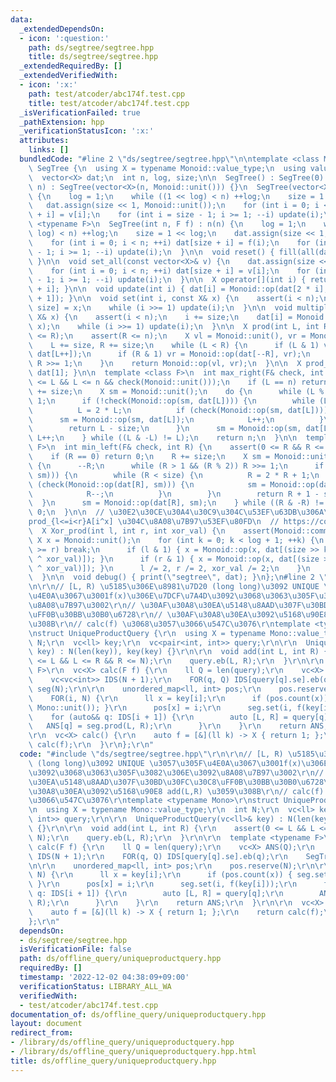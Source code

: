 ```yaml
---
data:
  _extendedDependsOn:
  - icon: ':question:'
    path: ds/segtree/segtree.hpp
    title: ds/segtree/segtree.hpp
  _extendedRequiredBy: []
  _extendedVerifiedWith:
  - icon: ':x:'
    path: test/atcoder/abc174f.test.cpp
    title: test/atcoder/abc174f.test.cpp
  _isVerificationFailed: true
  _pathExtension: hpp
  _verificationStatusIcon: ':x:'
  attributes:
    links: []
  bundledCode: "#line 2 \"ds/segtree/segtree.hpp\"\n\ntemplate <class Monoid>\nstruct\
    \ SegTree {\n  using X = typename Monoid::value_type;\n  using value_type = X;\n\
    \  vector<X> dat;\n  int n, log, size;\n\n  SegTree() : SegTree(0) {}\n  SegTree(int\
    \ n) : SegTree(vector<X>(n, Monoid::unit())) {}\n  SegTree(vector<X> v) : n(v.size())\
    \ {\n    log = 1;\n    while ((1 << log) < n) ++log;\n    size = 1 << log;\n \
    \   dat.assign(size << 1, Monoid::unit());\n    for (int i = 0; i < n; ++i) dat[size\
    \ + i] = v[i];\n    for (int i = size - 1; i >= 1; --i) update(i);\n  }\n\n  template\
    \ <typename F>\n  SegTree(int n, F f) : n(n) {\n    log = 1;\n    while ((1 <<\
    \ log) < n) ++log;\n    size = 1 << log;\n    dat.assign(size << 1, Monoid::unit());\n\
    \    for (int i = 0; i < n; ++i) dat[size + i] = f(i);\n    for (int i = size\
    \ - 1; i >= 1; --i) update(i);\n  }\n\n  void reset() { fill(all(dat), Monoid::unit());\
    \ }\n\n  void set_all(const vector<X>& v) {\n    dat.assign(size << 1, Monoid::unit());\n\
    \    for (int i = 0; i < n; ++i) dat[size + i] = v[i];\n    for (int i = size\
    \ - 1; i >= 1; --i) update(i);\n  }\n\n  X operator[](int i) { return dat[size\
    \ + i]; }\n\n  void update(int i) { dat[i] = Monoid::op(dat[2 * i], dat[2 * i\
    \ + 1]); }\n\n  void set(int i, const X& x) {\n    assert(i < n);\n    dat[i +=\
    \ size] = x;\n    while (i >>= 1) update(i);\n  }\n\n  void multiply(int i, const\
    \ X& x) {\n    assert(i < n);\n    i += size;\n    dat[i] = Monoid::op(dat[i],\
    \ x);\n    while (i >>= 1) update(i);\n  }\n\n  X prod(int L, int R) {\n    assert(L\
    \ <= R);\n    assert(R <= n);\n    X vl = Monoid::unit(), vr = Monoid::unit();\n\
    \    L += size, R += size;\n    while (L < R) {\n      if (L & 1) vl = Monoid::op(vl,\
    \ dat[L++]);\n      if (R & 1) vr = Monoid::op(dat[--R], vr);\n      L >>= 1,\
    \ R >>= 1;\n    }\n    return Monoid::op(vl, vr);\n  }\n\n  X prod_all() { return\
    \ dat[1]; }\n\n  template <class F>\n  int max_right(F& check, int L) {\n    assert(0\
    \ <= L && L <= n && check(Monoid::unit()));\n    if (L == n) return n;\n    L\
    \ += size;\n    X sm = Monoid::unit();\n    do {\n      while (L % 2 == 0) L >>=\
    \ 1;\n      if (!check(Monoid::op(sm, dat[L]))) {\n        while (L < size) {\n\
    \          L = 2 * L;\n          if (check(Monoid::op(sm, dat[L]))) {\n      \
    \      sm = Monoid::op(sm, dat[L]);\n            L++;\n          }\n        }\n\
    \        return L - size;\n      }\n      sm = Monoid::op(sm, dat[L]);\n     \
    \ L++;\n    } while ((L & -L) != L);\n    return n;\n  }\n\n  template <class\
    \ F>\n  int min_left(F& check, int R) {\n    assert(0 <= R && R <= n && check(Monoid::unit()));\n\
    \    if (R == 0) return 0;\n    R += size;\n    X sm = Monoid::unit();\n    do\
    \ {\n      --R;\n      while (R > 1 && (R % 2)) R >>= 1;\n      if (!check(Monoid::op(dat[R],\
    \ sm))) {\n        while (R < size) {\n          R = 2 * R + 1;\n          if\
    \ (check(Monoid::op(dat[R], sm))) {\n            sm = Monoid::op(dat[R], sm);\n\
    \            R--;\n          }\n        }\n        return R + 1 - size;\n    \
    \  }\n      sm = Monoid::op(dat[R], sm);\n    } while ((R & -R) != R);\n    return\
    \ 0;\n  }\n\n  // \u30E2\u30CE\u30A4\u30C9\u304C\u53EF\u63DB\u306A\u3089\u3001\
    prod_{l<=i<r}A[i^x] \u304C\u8A08\u7B97\u53EF\u80FD\n  // https://codeforces.com/contest/1401/problem/F\n\
    \  X Xor_prod(int l, int r, int xor_val) {\n    assert(Monoid::commute);\n   \
    \ X x = Monoid::unit();\n    for (int k = 0; k < log + 1; ++k) {\n      if (l\
    \ >= r) break;\n      if (l & 1) { x = Monoid::op(x, dat[(size >> k) + ((l++)\
    \ ^ xor_val)]); }\n      if (r & 1) { x = Monoid::op(x, dat[(size >> k) + ((--r)\
    \ ^ xor_val)]); }\n      l /= 2, r /= 2, xor_val /= 2;\n    }\n    return x;\n\
    \  }\n\n  void debug() { print(\"segtree\", dat); }\n};\n#line 2 \"ds/offline_query/uniqueproductquery.hpp\"\
    \n\r\n// [L, R) \u5185\u306E\u8981\u7D20 (long long)\u3092 UNIQUE \u3057\u305F\
    \u4E0A\u3067\u3001f(x)\u306E\u7DCF\u7A4D\u3092\u3068\u3063\u305F\u3082\u306E\u3092\
    \u8A08\u7B97\u3002\r\n// \u30AF\u30A8\u30EA\u5148\u8AAD\u307F\u30BD\u30FC\u30C8\
    \uFF0B\u30BB\u30B0\u6728\r\n// \u30AF\u30A8\u30EA\u3092\u5168\u90E8 add(L,R) \u3059\
    \u308B\r\n// calc(f) \u3068\u3057\u3066\u547C\u3076\r\ntemplate <typename Mono>\r\
    \nstruct UniqueProductQuery {\r\n  using X = typename Mono::value_type;\r\n  int\
    \ N;\r\n  vc<ll> key;\r\n  vc<pair<int, int>> query;\r\n\r\n  UniqueProductQuery(vc<ll>&\
    \ key) : N(len(key)), key(key) {}\r\n\r\n  void add(int L, int R) {\r\n    assert(0\
    \ <= L && L <= R && R <= N);\r\n    query.eb(L, R);\r\n  }\r\n\r\n  template <typename\
    \ F>\r\n  vc<X> calc(F f) {\r\n    ll Q = len(query);\r\n    vc<X> ANS(Q);\r\n\
    \    vc<vc<int>> IDS(N + 1);\r\n    FOR(q, Q) IDS[query[q].se].eb(q);\r\n    SegTree<Mono>\
    \ seg(N);\r\n\r\n    unordered_map<ll, int> pos;\r\n    pos.reserve(N);\r\n\r\n\
    \    FOR(i, N) {\r\n      ll x = key[i];\r\n      if (pos.count(x)) { seg.set(pos[x],\
    \ Mono::unit()); }\r\n      pos[x] = i;\r\n      seg.set(i, f(key[i]));\r\n  \
    \    for (auto&& q: IDS[i + 1]) {\r\n        auto [L, R] = query[q];\r\n     \
    \   ANS[q] = seg.prod(L, R);\r\n      }\r\n    }\r\n    return ANS;\r\n  }\r\n\
    \r\n  vc<X> calc() {\r\n    auto f = [&](ll k) -> X { return 1; };\r\n    return\
    \ calc(f);\r\n  }\r\n};\r\n"
  code: "#include \"ds/segtree/segtree.hpp\"\r\n\r\n// [L, R) \u5185\u306E\u8981\u7D20\
    \ (long long)\u3092 UNIQUE \u3057\u305F\u4E0A\u3067\u3001f(x)\u306E\u7DCF\u7A4D\
    \u3092\u3068\u3063\u305F\u3082\u306E\u3092\u8A08\u7B97\u3002\r\n// \u30AF\u30A8\
    \u30EA\u5148\u8AAD\u307F\u30BD\u30FC\u30C8\uFF0B\u30BB\u30B0\u6728\r\n// \u30AF\
    \u30A8\u30EA\u3092\u5168\u90E8 add(L,R) \u3059\u308B\r\n// calc(f) \u3068\u3057\
    \u3066\u547C\u3076\r\ntemplate <typename Mono>\r\nstruct UniqueProductQuery {\r\
    \n  using X = typename Mono::value_type;\r\n  int N;\r\n  vc<ll> key;\r\n  vc<pair<int,\
    \ int>> query;\r\n\r\n  UniqueProductQuery(vc<ll>& key) : N(len(key)), key(key)\
    \ {}\r\n\r\n  void add(int L, int R) {\r\n    assert(0 <= L && L <= R && R <=\
    \ N);\r\n    query.eb(L, R);\r\n  }\r\n\r\n  template <typename F>\r\n  vc<X>\
    \ calc(F f) {\r\n    ll Q = len(query);\r\n    vc<X> ANS(Q);\r\n    vc<vc<int>>\
    \ IDS(N + 1);\r\n    FOR(q, Q) IDS[query[q].se].eb(q);\r\n    SegTree<Mono> seg(N);\r\
    \n\r\n    unordered_map<ll, int> pos;\r\n    pos.reserve(N);\r\n\r\n    FOR(i,\
    \ N) {\r\n      ll x = key[i];\r\n      if (pos.count(x)) { seg.set(pos[x], Mono::unit());\
    \ }\r\n      pos[x] = i;\r\n      seg.set(i, f(key[i]));\r\n      for (auto&&\
    \ q: IDS[i + 1]) {\r\n        auto [L, R] = query[q];\r\n        ANS[q] = seg.prod(L,\
    \ R);\r\n      }\r\n    }\r\n    return ANS;\r\n  }\r\n\r\n  vc<X> calc() {\r\n\
    \    auto f = [&](ll k) -> X { return 1; };\r\n    return calc(f);\r\n  }\r\n\
    };\r\n"
  dependsOn:
  - ds/segtree/segtree.hpp
  isVerificationFile: false
  path: ds/offline_query/uniqueproductquery.hpp
  requiredBy: []
  timestamp: '2022-12-02 04:38:09+09:00'
  verificationStatus: LIBRARY_ALL_WA
  verifiedWith:
  - test/atcoder/abc174f.test.cpp
documentation_of: ds/offline_query/uniqueproductquery.hpp
layout: document
redirect_from:
- /library/ds/offline_query/uniqueproductquery.hpp
- /library/ds/offline_query/uniqueproductquery.hpp.html
title: ds/offline_query/uniqueproductquery.hpp
---
```

